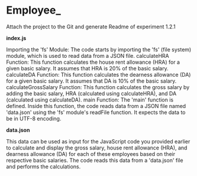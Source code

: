 # Employee_


Attach the project to the Git and generate Readme of experiment 1.2.1



**index.js**


Importing the 'fs' Module: The code starts by importing the 'fs' (file system) module, which is used to read data from a JSON file.
calculateHRA Function: This function calculates the house rent allowance (HRA) for a given basic salary. It assumes that HRA is 20% of the basic salary.
calculateDA Function: This function calculates the dearness allowance (DA) for a given basic salary. It assumes that DA is 10% of the basic salary.
calculateGrossSalary Function: This function calculates the gross salary by adding the basic salary, HRA (calculated using calculateHRA), and DA (calculated using calculateDA).
main Function: The 'main' function is defined. Inside this function, the code reads data from a JSON file named 'data.json' using the 'fs' module's readFile function. It expects the data to be in UTF-8 encoding.



**data.json**



This data can be used as input for the JavaScript code you provided earlier to calculate and display the gross salary, house rent allowance (HRA), and dearness allowance (DA) for each of these employees based on their respective basic salaries. The code reads this data from a 'data.json' file and performs the calculations.
